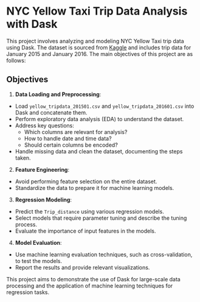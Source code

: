 # NYC Yellow Taxi Trip Data Analysis with Dask

This project involves analyzing and modeling NYC Yellow Taxi trip data using Dask. The dataset is sourced from [Kaggle](https://www.kaggle.com/datasets/elemento/nyc-yellow-taxi-trip-data) and includes trip data for January 2015 and January 2016. The main objectives of this project are as follows:

## Objectives
1. **Data Loading and Preprocessing**:
  - Load `yellow_tripdata_201501.csv` and `yellow_tripdata_201601.csv` into Dask and concatenate them.
  - Perform exploratory data analysis (EDA) to understand the dataset.
  - Address key questions:
    - Which columns are relevant for analysis?
    - How to handle date and time data?
    - Should certain columns be encoded?
  - Handle missing data and clean the dataset, documenting the steps taken.

2. **Feature Engineering**:
  - Avoid performing feature selection on the entire dataset.
  - Standardize the data to prepare it for machine learning models.

3. **Regression Modeling**:
  - Predict the `Trip_distance` using various regression models.
  - Select models that require parameter tuning and describe the tuning process.
  - Evaluate the importance of input features in the models.

4. **Model Evaluation**:
  - Use machine learning evaluation techniques, such as cross-validation, to test the models.
  - Report the results and provide relevant visualizations.

This project aims to demonstrate the use of Dask for large-scale data processing and the application of machine learning techniques for regression tasks.